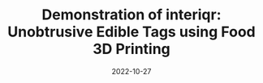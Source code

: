 ---
title: "Demonstration of interiqr: Unobtrusive Edible Tags using Food 3D Printing"
authors:
- Yamato Miyatake
- Parinya Punpongsanon
- Daisuke Iwai
- Kosuke Sato

date: "2022-10-27"
doi: "10.1145/3526114.3558630"

# Schedule page publish date (NOT publication's date).
publishDate: "2022-10-27"

# Publication type.
# Legend: 
# 0 = Uncategorized
# 1 = Journal paper 
# 2 = Journal JP
# 3 = Conference Oral
# 4 = Conference demo
# 5 = Conference jp
# 6 = Book
# 7 = Book section
# 8 = Patent
publication_types: ["4"]

# Publication name and optional abbreviated publication name.
publication: "The ACM Symposium on User Interface Software and Technology (UIST)"
#publication_short: "UIST 2022"

# Summary. An optional shortened abstract.
summary: 
tags:
featured: true
url_pdf: "https://www.dropbox.com/s/0v4rypppd5t4pc8/UIST_2022_Interiqr_Miyatake.pdf?dl=0"

# Featured image
# To use, add an image named `featured.jpg/png` to your page's folder. 


# Associated Projects (optional).
#   Associate this publication with one or more of your projects.
#   Simply enter your project's folder or file name without extension.
#   E.g. `internal-project` references `content/project/internal-project/index.md`.
#   Otherwise, set `projects: []`.
projects:
- interiqr

# Slides (optional).
#   Associate this publication with Markdown slides.
#   Simply enter your slide deck's filename without extension.
#   E.g. `slides: "example"` references `content/slides/example/index.md`.
#   Otherwise, set `slides: ""`.
# slides: example
image:
    preveiw_only: true
---